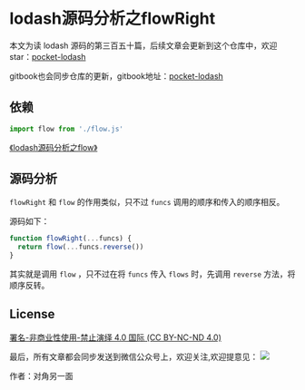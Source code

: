 # lodash源码分析之flowRight

本文为读 lodash 源码的第三百五十篇，后续文章会更新到这个仓库中，欢迎 star：[pocket-lodash](https://github.com/yeyuqiudeng/pocket-lodash)

gitbook也会同步仓库的更新，gitbook地址：[pocket-lodash](https://www.gitbook.com/book/yeyuqiudeng/pocket-lodash/details)

## 依赖

```javascript
import flow from './flow.js'
```

[《lodash源码分析之flow》](./flow.md)

## 源码分析

`flowRight` 和 `flow` 的作用类似，只不过 `funcs` 调用的顺序和传入的顺序相反。

源码如下：

```javascript
function flowRight(...funcs) {
  return flow(...funcs.reverse())
}
```

其实就是调用 `flow` ，只不过在将 `funcs` 传入 `flows` 时，先调用 `reverse` 方法，将顺序反转。

## License 

[署名-非商业性使用-禁止演绎 4.0 国际 (CC BY-NC-ND 4.0)](http://creativecommons.org/licenses/by-nc-nd/4.0/)

最后，所有文章都会同步发送到微信公众号上，欢迎关注,欢迎提意见：  ![](https://raw.githubusercontent.com/yeyuqiudeng/resource/master/images/qrcode_front-end-article.jpg) 

作者：对角另一面 

